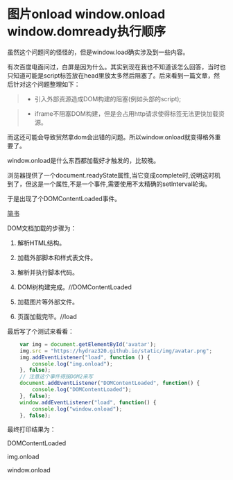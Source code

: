 # 图片onload window.onload window.domready执行顺序

虽然这个问题问的怪怪的，但是window.load确实涉及到一些内容。

有次百度电面问过，白屏是因为什么。其实到现在我也不知道该怎么回答，当时也只知道可能是script标签放在head里放太多然后阻塞了。后来看到一篇文章，然后针对这个问题整理如下：

> * 引入外部资源造成DOM构建的阻塞(例如头部的script);

> * iframe不阻塞DOM构建，但是会占用http请求使得标签无法更快加载资源。

而这还可能会导致贸然拿dom会出错的问题。所以window.onload就变得格外重要了。

window.onload是什么东西都加载好才触发的，比较晚。

浏览器提供了一个document.readyState属性,当它变成complete时,说明这时机到了，但这是一个属性,不是一个事件,需要使用不太精确的setInterval轮询。

于是出现了个DOMContentLoaded事件。

[简书](http://www.jianshu.com/p/d851db5f2f30)

DOM文档加载的步骤为：

1. 解析HTML结构。

2. 加载外部脚本和样式表文件。

3. 解析并执行脚本代码。

4. DOM树构建完成。//DOMContentLoaded

5. 加载图片等外部文件。

6. 页面加载完毕。//load

最后写了个测试来看看：

```javascript
	var img = document.getElementById('avatar');
	img.src = "https://hydraz320.github.io/static/img/avatar.png";
	img.addEventListener("load", function () {
		console.log("img.onload");
	}, false);
	// 注意这个事件得按DOM2来写
	document.addEventListener("DOMContentLoaded", function() {
		console.log("DOMContentLoaded");
	}, false);
	window.addEventListener("load", function() {
		console.log("window.onload");
	}, false);
```

最终打印结果为：

DOMContentLoaded

img.onload

window.onload